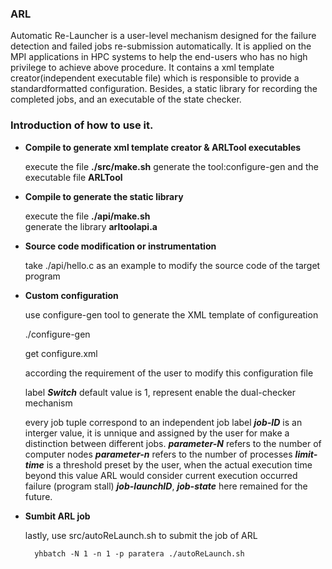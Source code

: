 ### ARL

Automatic Re-Launcher is a user-level mechanism designed for the failure detection and failed jobs re-submission automatically.
It is applied on the MPI applications in HPC systems to help the end-users who has no high privilege to achieve above procedure.
It contains a xml template creator(independent executable file) which is responsible to provide a standardformatted configuration.
Besides, a static library for recording the completed jobs, and an executable of the state checker.
    
### Introduction of how to use it.
    
* **Compile to generate xml template creator & ARLTool executables**

    execute the file **./src/make.sh**
    generate the tool:configure-gen and the executable file **ARLTool**

* **Compile to generate the static library**

    execute the file **./api/make.sh**  
    generate the library **arltoolapi.a**
    
* **Source code modification or instrumentation**
  
    take ./api/hello.c as an example to modify the source code of the target program
 
* **Custom configuration**
  
    use configure-gen tool to generate the XML template of configureation
    
    ./configure-gen 
    
    get configure.xml
    
    according the requirement of the user to modify this configuration file
    
    label ***Switch*** default value is 1, represent enable the dual-checker mechanism
    
    every job tuple correspond to an independent job
    label ***job-ID*** is an interger value, it is unnique and assigned by the user for make a
    distinction between different jobs.
    ***parameter-N*** refers to the number of computer nodes
    ***parameter-n*** refers to the number of processes
    ***limit-time*** is a threshold preset by the user, when the actual execution time beyond this value
    ARL would consider current execution occurred failure (program stall)
    ***job-launchID***, ***job-state*** here remained for the future.
    
* **Sumbit ARL job**

    lastly, use src/autoReLaunch.sh to submit the job of ARL
    
        yhbatch -N 1 -n 1 -p paratera ./autoReLaunch.sh
